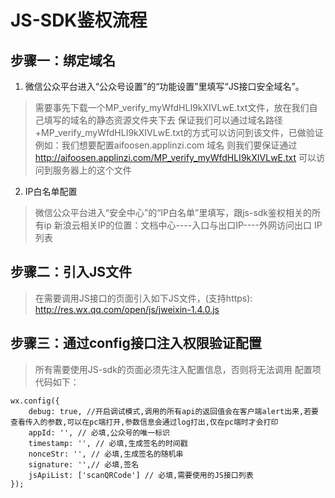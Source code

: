 # JS-SDK鉴权流程

## 步骤一：绑定域名
1. 微信公众平台进入“公众号设置”的“功能设置”里填写“JS接口安全域名”。
> 需要事先下载一个MP_verify_myWfdHLI9kXIVLwE.txt文件，放在我们自己填写的域名的静态资源文件夹下去
> 保证我们可以通过域名路径+MP_verify_myWfdHLI9kXIVLwE.txt的方式可以访问到该文件，已做验证
> 例如：我们想要配置aifoosen.applinzi.com 域名
> 则我们要保证通过 http://aifoosen.applinzi.com/MP_verify_myWfdHLI9kXIVLwE.txt  可以访问到服务器上的这个文件

2. IP白名单配置
> 微信公众平台进入“安全中心”的“IP白名单”里填写，跟js-sdk鉴权相关的所有ip
> 新浪云相关IP的位置：文档中心----入口与出口IP----外网访问出口 IP 列表

## 步骤二：引入JS文件
> 在需要调用JS接口的页面引入如下JS文件，(支持https): http://res.wx.qq.com/open/js/jweixin-1.4.0.js

## 步骤三：通过config接口注入权限验证配置
> 所有需要使用JS-sdk的页面必须先注入配置信息，否则将无法调用
配置项代码如下：
```
wx.config({
    debug: true, //开启调试模式,调用的所有api的返回值会在客户端alert出来,若要查看传入的参数,可以在pc端打开,参数信息会通过log打出,仅在pc端时才会打印
    appId: '', // 必填,公众号的唯一标识
    timestamp: '', // 必填,生成签名的时间戳
    nonceStr: '', // 必填,生成签名的随机串
    signature: '',// 必填,签名
    jsApiList: ['scanQRCode'] // 必填,需要使用的JS接口列表
});
```